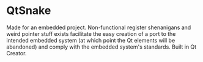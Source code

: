 # QtSnake

Made for an embedded project. Non-functional register shenanigans and weird pointer stuff exists facilitate the easy creation of a port to the intended embedded system (at which point the Qt elements will be abandoned) and comply with the embedded system's standards. Built in Qt Creator.
